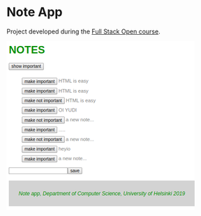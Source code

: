 # Note App
Project developed during the [Full Stack Open course](https://fullstackopen.com/en/).

![app screenshot](/resources/screenshot.png)